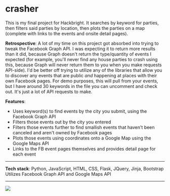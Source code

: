 # crasher

This is my final project for Hackbright. It searches by keyword for parties, then filters said parties by location, then plots the parties on a map (complete with links to the events and onsite detail pages).

<b>Retrospective</b>: A lot of my time on this project got absorbed into trying to tweak the Facebook Graph API. I was expecting it to return more results than it did, because Graph doesn't return the type/quantity of events I expected (for example, you'll never find any house parties to crash using this, because Graph will never return them to you when you make requests API-side). I'd be better off trying to utilize any of the libraries that allow you to discover any events that are public <i>and</i> happening at places with their own Facebook pages. For demo purposes, this will pull from your events, but I have around 30 keywords in the file you can uncomment and check out. It's just a lot of API requests to make.

<b>Features</b>:
* Uses keyword(s) to find events by the city you submit, using the Facebook Graph API
* Filters those events out by the city you entered
* Filters those events further to find smallish events that haven't been canceled and aren't owned by Facebook pages
* Plots those events using coordinates onto a Google Map using the Google Maps API
* Links to the FB event pages themselves and provides detail page for each event
__________

<b>Tech stack</b>: Python, JavaScript, HTML, CSS, Flask, JQuery, Jinja, Bootstrap
Utilizes Facebook Graph API and Google Maps API

__________

<img src="https://i.imgur.com/mUJxGwa.png"></img>
